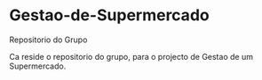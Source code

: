 # Gestao-de-Supermercado

Repositorio do Grupo

Ca reside o repositorio do grupo, para o projecto de Gestao de um Supermercado.
